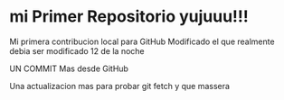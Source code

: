# mi Primer Repositorio yujuuu!!!

Mi primera contribucion local para GitHub
Modificado el que realmente debia ser modificado 12 de la noche

UN COMMIT Mas desde GitHub

Una actualizacion mas para probar git fetch y que massera
